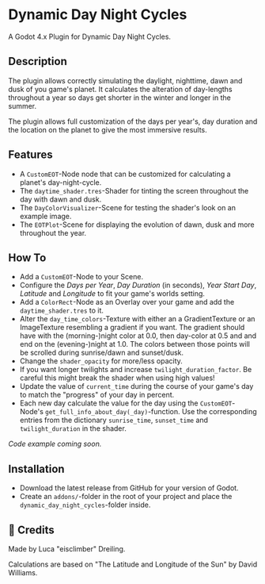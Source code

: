 # Dynamic Day Night Cycles

A Godot 4.x Plugin for Dynamic Day Night Cycles.

## Description

The plugin allows correctly simulating the daylight, nighttime, dawn and dusk of you game's planet.
It calculates the alteration of day-lengths throughout a year so days get shorter in the winter and longer in the summer.

The plugin allows full customization of the days per year's, day duration and the location on the planet to give the most immersive results.

## Features

- A `CustomEOT`-Node node that can be customized for calculating a planet's day-night-cycle.
- The `daytime_shader.tres`-Shader for tinting the screen throughout the day with dawn and dusk.
- The `DayColorVisualizer`-Scene for testing the shader's look on an example image.
- The `EOTPlot`-Scene for displaying the evolution of dawn, dusk and more throughout the year.

## How To

- Add a `CustomEOT`-Node to your Scene.
- Configure the *Days per Year*, *Day Duration* (in seconds), *Year Start Day*, *Latitude* and *Longitude* to fit your game's worlds setting.
- Add a `ColorRect`-Node as an Overlay over your game and add the `daytime_shader.tres` to it.
- Alter the `day_time_colors`-Texture with either an a GradientTexture or an ImageTexture resembling a gradient if you want. The gradient should have with the (morning-)night color at 0.0, then day-color at 0.5 and and end on the (evening-)night at 1.0. The colors between those points will be scrolled during sunrise/dawn and sunset/dusk.
- Change the `shader_opacity` for more/less opacity.
- If you want longer twilights and increase `twilight_duration_factor`. Be careful this might break the shader when using high values!
- Update the value of `current_time` during the course of your game's day to match the "progress" of your day in percent.
- Each new day calculate the value for the day using the `CustomEOT`-Node's `get_full_info_about_day(_day)`-function. Use the corresponding entries from the dictionary `sunrise_time`, `sunset_time` and `twilight_duration` in the shader.

*Code example coming soon.*

## Installation

- Download the latest release from GitHub for your version of Godot.
- Create an `addons/`-folder in the root of your project and place the `dynamic_day_night_cycles`-folder inside.

## 📃 Credits

Made by Luca "eisclimber" Dreiling.

Calculations are based on "The Latitude and Longitude of the Sun" by David Williams.
